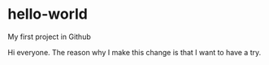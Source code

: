 # hello-world
My first project in Github

Hi everyone.
The reason why I make this change is that I want to have a try.
